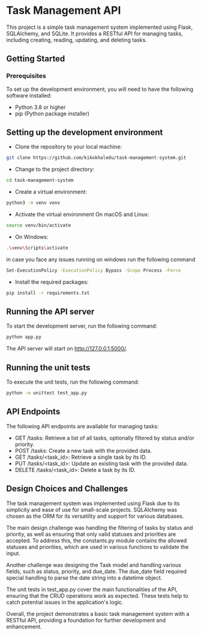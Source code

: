 # Task Management API

This project is a simple task management system implemented using Flask, SQLAlchemy, and SQLite. It provides a RESTful API for managing tasks, including creating, reading, updating, and deleting tasks.

## Getting Started
### Prerequisites
To set up the development environment, you will need to have the following software installed:
* Python 3.8 or higher
* pip (Python package installer)

## Setting up the development environment

* Clone the repository to your local machine:

```bash
git clone https://github.com/kikokhaledu/task-management-system.git
```
* Change to the project directory:

```bash
cd task-management-system
```
* Create a virtual environment:

```bash
python3 -m venv venv
```
* Activate the virtual environment On macOS and Linux:

```bash
source venv/bin/activate
```
* On Windows:

```bash
.\venv\Scripts\activate
```
in case  you face any issues running on windows run the following command 

```bash 
Set-ExecutionPolicy -ExecutionPolicy Bypass -Scope Process -Force
``` 

* Install the required packages:

```bash
pip install -r requirements.txt
```
## Running the API server
To start the development server, run the following command:

```bash
python app.py
```
The API server will start on http://127.0.0.1:5000/.

## Running the unit tests
To execute the unit tests, run the following command:

```bash
python -m unittest test_app.py
```
## API Endpoints
The following API endpoints are available for managing tasks:

* GET /tasks: Retrieve a list of all tasks, optionally filtered by status and/or priority.
* POST /tasks: Create a new task with the provided data.
* GET /tasks/<task_id>: Retrieve a single task by its ID.
* PUT /tasks/<task_id>: Update an existing task with the provided data.
* DELETE /tasks/<task_id>: Delete a task by its ID.

## Design Choices and Challenges

The task management system was implemented using Flask due to its simplicity and ease of use for small-scale projects. SQLAlchemy was chosen as the ORM for its versatility and support for various databases.

The main design challenge was handling the filtering of tasks by status and priority, as well as ensuring that only valid statuses and priorities are accepted. To address this, the constants.py module contains the allowed statuses and priorities, which are used in various functions to validate the input.

Another challenge was designing the Task model and handling various fields, such as status, priority, and due_date. The due_date field required special handling to parse the date string into a datetime object.

The unit tests in test_app.py cover the main functionalities of the API, ensuring that the CRUD operations work as expected. These tests help to catch potential issues in the application's logic.

Overall, the project demonstrates a basic task management system with a RESTful API, providing a foundation for further development and enhancement.